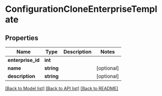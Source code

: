 # ConfigurationCloneEnterpriseTemplate

## Properties
Name | Type | Description | Notes
------------ | ------------- | ------------- | -------------
**enterprise_id** | **int** |  | 
**name** | **string** |  | [optional] 
**description** | **string** |  | [optional] 

[[Back to Model list]](../README.md#documentation-for-models) [[Back to API list]](../README.md#documentation-for-api-endpoints) [[Back to README]](../README.md)


